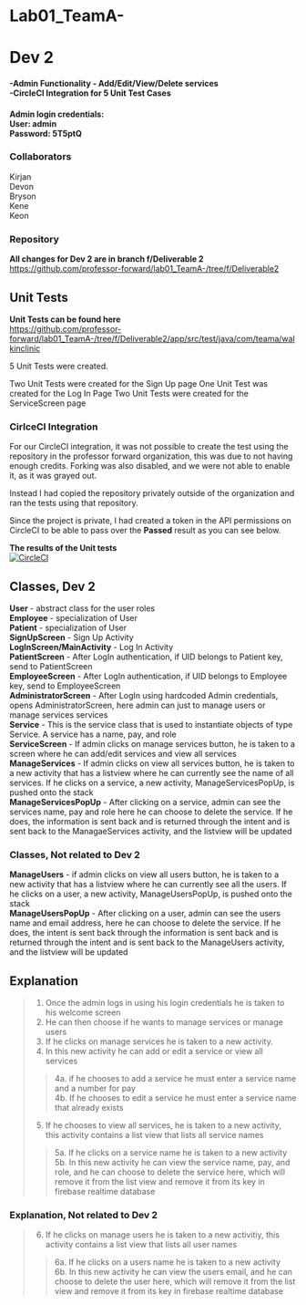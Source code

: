 # Lab01_TeamA-<br>

# Dev 2
#### -Admin Functionality - Add/Edit/View/Delete services<br>-CircleCI Integration for 5 Unit Test Cases
#### Admin login credentials:<br>User: admin <br>Password: 5T5ptQ

### Collaborators

Kirjan<br>
Devon<br>
Bryson<br>
Kene<br>
Keon<br>

### Repository

**All changes for Dev 2 are in branch f/Deliverable 2**<br>
https://github.com/professor-forward/lab01_TeamA-/tree/f/Deliverable2  <br>

## Unit Tests
**Unit Tests can be found here**<br> https://github.com/professor-forward/lab01_TeamA-/tree/f/Deliverable2/app/src/test/java/com/teama/walkinclinic

5 Unit Tests were created.

Two Unit Tests were created for the Sign Up page
One Unit Test was created for the Log In Page
Two Unit Tests were created for the ServiceScreen page



### CirlceCI Integration
For our CircleCI integration, it was not possible to create the test using the repository in the professor forward organization, this was due to not having enough credits. Forking was also disabled, and we were not able to enable it, as it was grayed out.

Instead I had copied the repository privately outside of the organization and ran the tests using that repository.

Since the project is private, I had created a token in the API permissions on CircleCI to be able to pass over the **Passed** result as you can see below. 

**The results of the Unit tests**  <br>
[![CircleCI](https://circleci.com/gh/kprime21/Deliverable2CircleCI.svg?style=svg&circle-token=65bbf77c6582ac606f65e1297391b907ac4d7679)](https://circleci.com/gh/kprime21/Deliverable2CircleCI)


## Classes, Dev 2
**User** - abstract class for the user roles<br>
**Employee** - specialization of User<br>
**Patient** - specialization of User<br>
**SignUpScreen** - Sign Up Activity <br>
**LogInScreen/MainActivity** - Log In Activity<br>
**PatientScreen** - After LogIn authentication, if UID belongs to Patient key, send to PatientScreen<br>
**EmployeeScreen** - After LogIn authentication, if UID 
belongs to Employee key, send to EmployeeScreen<br>
**AdministratorScreen** - After LogIn using hardcoded Admin
credentials, opens AdministratorScreen, here admin can just to manage users 
or manage services services<br>
**Service** - This is the service class that is used to instantiate objects of type Service. A service has a name, pay, and role<br>
**ServiceScreen** - If admin clicks on manage services button, he is taken to a screen
where he can add/edit services and view all services<br>
**ManageServices** - If admin clicks on view all services button, he is taken 
to a new activity that has a listview where he can currently see the name of all services. If he clicks on a service, a new activity, ManageServicesPopUp, is pushed onto the stack<br>
**ManageServicesPopUp** - After clicking on a service, admin can see the services name, pay and role here he can choose to delete the service. If he does, the information is sent back and is returned through the intent and is sent back to the ManagaeServices activity, and the listview will be updated<br>
### Classes, Not related to Dev 2
**ManageUsers** - if admin clicks on view all users button, he is taken 
to a new activity that has a listview where he can currently see all the users. If he clicks on a user, a new activity, ManageUsersPopUp, is pushed onto the stack<br>
**ManageUsersPopUp** - After clicking on a user, admin can see the users name and email address, here he can choose to delete the service. If he does, the intent is sent back through the information is sent back and is returned through the intent and is sent back to the ManageUsers activity, and the listview will be updated<br>





## Explanation
>1. Once the admin logs in using his login credentials he is taken to his welcome screen
>2. He can then choose if he wants to manage services or manage users
>3. If he clicks on manage services he is taken to a new activity.
>4. In this new activity he can add or edit a service or view all services
>>4a. if he chooses to add a service he must enter a service name and a number for pay<br>
>>4b. If he chooses to edit a service he must enter a service name that already exists
>5. If he chooses to view all services, he is taken to a new activity, this activity contains a list view that lists all service names
>>5a. If he clicks on a service name he is taken to a new activity<br>
>>5b. In this new activity he can view the service name, pay, and role, and he can choose to delete the service here, which will remove it from the list view and remove it from its key in firebase realtime database
### Explanation, Not related to Dev 2 
>6. If he clicks on manage users he is taken to a new activitiy, this activity contains a list view that lists all user names
>>6a. If he clicks on a users name he is taken to a new activity<br>
>>6b. In this new activity he can view the users email, and he can choose to delete the user here, which will remove it from the list view and remove it from its key in firebase realtime database